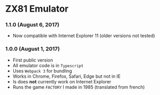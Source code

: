 # ZX81 Emulator

### 1.1.0 (August 6, 2017)

* Now compatible with Internet Explorer 11 (older versions not tested)

### 1.0.0 (August 1, 2017)

* First public version
* All emulator code is in `Typescript`
* Uses `Webpack 3` for bundling
* Works in Chrome, Firefox, Safari, Edge but not in IE
* Is does **not** currently work on Internet Explorer
* Runs the game `FACTORY` I made in 1985 (translated from french)
